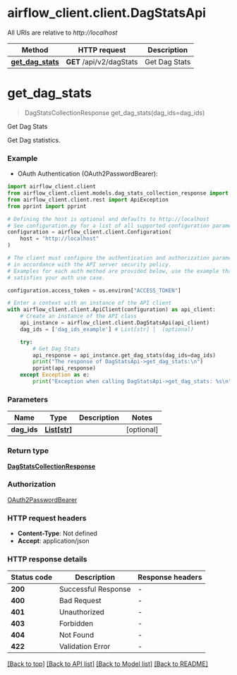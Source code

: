 # airflow_client.client.DagStatsApi

All URIs are relative to *http://localhost*

Method | HTTP request | Description
------------- | ------------- | -------------
[**get_dag_stats**](DagStatsApi.md#get_dag_stats) | **GET** /api/v2/dagStats | Get Dag Stats


# **get_dag_stats**
> DagStatsCollectionResponse get_dag_stats(dag_ids=dag_ids)

Get Dag Stats

Get Dag statistics.

### Example

* OAuth Authentication (OAuth2PasswordBearer):

```python
import airflow_client.client
from airflow_client.client.models.dag_stats_collection_response import DagStatsCollectionResponse
from airflow_client.client.rest import ApiException
from pprint import pprint

# Defining the host is optional and defaults to http://localhost
# See configuration.py for a list of all supported configuration parameters.
configuration = airflow_client.client.Configuration(
    host = "http://localhost"
)

# The client must configure the authentication and authorization parameters
# in accordance with the API server security policy.
# Examples for each auth method are provided below, use the example that
# satisfies your auth use case.

configuration.access_token = os.environ["ACCESS_TOKEN"]

# Enter a context with an instance of the API client
with airflow_client.client.ApiClient(configuration) as api_client:
    # Create an instance of the API class
    api_instance = airflow_client.client.DagStatsApi(api_client)
    dag_ids = ['dag_ids_example'] # List[str] |  (optional)

    try:
        # Get Dag Stats
        api_response = api_instance.get_dag_stats(dag_ids=dag_ids)
        print("The response of DagStatsApi->get_dag_stats:\n")
        pprint(api_response)
    except Exception as e:
        print("Exception when calling DagStatsApi->get_dag_stats: %s\n" % e)
```



### Parameters


Name | Type | Description  | Notes
------------- | ------------- | ------------- | -------------
 **dag_ids** | [**List[str]**](str.md)|  | [optional] 

### Return type

[**DagStatsCollectionResponse**](DagStatsCollectionResponse.md)

### Authorization

[OAuth2PasswordBearer](../README.md#OAuth2PasswordBearer)

### HTTP request headers

 - **Content-Type**: Not defined
 - **Accept**: application/json

### HTTP response details

| Status code | Description | Response headers |
|-------------|-------------|------------------|
**200** | Successful Response |  -  |
**400** | Bad Request |  -  |
**401** | Unauthorized |  -  |
**403** | Forbidden |  -  |
**404** | Not Found |  -  |
**422** | Validation Error |  -  |

[[Back to top]](#) [[Back to API list]](../README.md#documentation-for-api-endpoints) [[Back to Model list]](../README.md#documentation-for-models) [[Back to README]](../README.md)


